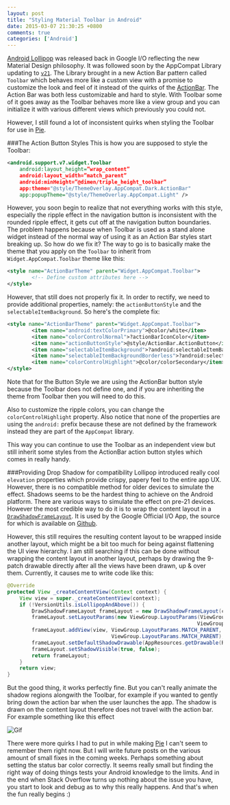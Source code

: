 ```yaml
---
layout: post
title: "Styling Material Toolbar in Android"
date: 2015-03-07 21:30:25 +0800
comments: true
categories: ['Android']
---
```

[Android Lollipop](http://www.android.com/versions/lollipop-5-0/) was released back in Google I/O reflecting the new Material Design philosophy. It was followed soon by the AppCompat Library updating to [`v21`](http://android-developers.blogspot.sg/2014/10/appcompat-v21-material-design-for-pre.html). The Library brought in a new Action Bar pattern called `Toolbar` which behaves more like a custom view with a promise to customize the look and feel of it instead of the quirks of the [ActionBar](http://cyrilmottier.com/2013/05/24/pushing-the-actionbar-to-the-next-level/). The Action Bar was both less customizable and hard to style. With Toolbar some of it goes away as the Toolbar behaves more like a view group and you can initialize it with various different views which previously you could not.

<!--more-->

However, I still found a lot of inconsistent quirks when styling the Toolbar for use in [Pie](https://www.pie.co).

###The Action Button Styles
This is how you are supposed to style the Toolbar:
```xml
<android.support.v7.widget.Toolbar
    android:layout_height=”wrap_content”
    android:layout_width=”match_parent”
    android:minHeight=”@dimen/triple_height_toolbar”
    app:theme="@style/ThemeOverlay.AppCompat.Dark.ActionBar"
    app:popupTheme="@style/ThemeOverlay.AppCompat.Light" />
```

However, you soon begin to realize that not everything works with this style, especially the ripple effect in the navigation button is inconsistent with the rounded ripple effect, it gets cut off at the navigation button boundaries. The problem happens because when Toolbar is used as a stand alone widget instead of the normal way of using it as an Action Bar styles start breaking up. So how do we fix it? The way to go is to basically make the theme that you apply on the `Toolbar` to inherit from `Widget.AppCompat.Toolbar` theme like this:

```xml
<style name="ActionBarTheme" parent="Widget.AppCompat.Toolbar">
        <!-- Define custom attributes here -->
</style>
```

However, that still does not properly fix it. In order to rectify, we need to provide additional properties, namely: the `actionButtonStyle` and the `selectableItemBackground`. So here's the complete fix:

```xml
<style name="ActionBarTheme" parent="Widget.AppCompat.Toolbar">
        <item name="android:textColorPrimary">@color/white</item>
        <item name="colorControlNormal">?actionBarIconColor</item>
        <item name="actionButtonStyle">@style/ActionBar.ActionButton</item>
        <item name="selectableItemBackground">?android:selectableItemBackground</item>
        <item name="selectableItemBackgroundBorderless">?android:selectableItemBackground</item>
        <item name="colorControlHighlight">@color/colorSecondary</item>
</style>
```

Note that for the Button Style we are using the ActionBar button style because the Toolbar does not define one, and if you are inheriting the theme from Toolbar then you will need to do this.

Also to customize the ripple colors, you can change the `colorControlHighlight` property. Also notice that none of the properties are using the `android:` prefix because these are not defined by the framework instead they are part of the `AppCompat` library.

This way you can continue to use the Toolbar as an independent view but still inherit some styles from the ActionBar action button styles which comes in really handy.

###Providing Drop Shadow for compatibility
Lollipop introduced really cool `elevation` properties which provide crispy, papery feel to the entire app UX. However, there is no compatible method for older devices to simulate the effect. Shadows seems to be the hardest thing to achieve on the Android platform. There are various ways to simulate the effect on pre-21 devices. However the most credible way to do it is to wrap the content layout in a [`DrawShadowFrameLayout`](http://goo.gl/ANIhgr). It is used by the Google Official I/O App, the source for which is available on [Github](https://github.com/google/iosched).

However, this still requires the resulting content layout to be wrapped inside another layout, which might be a bit too much for being against flattening the UI view hierarchy. I am still searching if this can be done without wrapping the content layout in another layout, perhaps by drawing the 9-patch drawable directly after all the views have been drawn, up & over them. Currently, it causes me to write code like this:

```java
@Override
protected View _createContentView(Context context) {
    View view = super._createContentView(context);
    if (!VersionUtils.isLollipopAndAbove()) {
        DrawShadowFrameLayout frameLayout = new DrawShadowFrameLayout(context);
        frameLayout.setLayoutParams(new ViewGroup.LayoutParams(ViewGroup.LayoutParams.MATCH_PARENT,
                                                              ViewGroup.LayoutParams.MATCH_PARENT));
        frameLayout.addView(view, ViewGroup.LayoutParams.MATCH_PARENT,
                                  ViewGroup.LayoutParams.MATCH_PARENT);
        frameLayout.setDefaultShadowDrawable(AppResources.getDrawable(R.drawable.header_shadow), true);
        frameLayout.setShadowVisible(true, false);
        return frameLayout;
    }
    return view;
}
```

But the good thing, it works perfectly fine. But you can't really animate the shadow regions alongwith the Toolbar, for example if you wanted to gently bring down the action bar when the user launches the app. The shadow is drawn on the content layout therefore does not travel with the action bar. For example something like this effect

![Gif](https://www.dropbox.com/s/gag8nh7uubgw5km/ezgif.com-gif-maker.gif?dl=0&raw=1)

There were more quirks I had to put in while making [Pie][1] I can't seem to remember them right now. But I will write future posts on the various amount of small fixes in the coming weeks. Perhaps something about setting the status bar color correctly. It seems really small but finding the right way of doing things tests your Android knowledge to the limits. And in the end when Stack Overflow turns up nothing about the issue you have, you start to look and debug as to why this really happens. And that's when the fun really begins :)

[1]: https://www.pie.co
